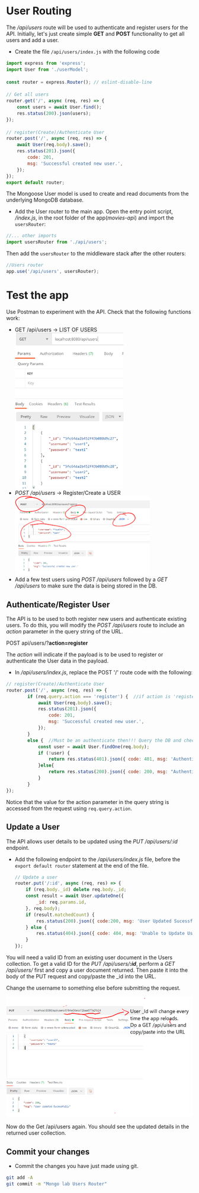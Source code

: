 # User Routing

The */api/users* route will be used to authenticate and register users for the API.
Initially, let's just create simple **GET** and **POST** functionality to get all users and add a user.

+ Create the file  ``/api/users/index.js``  with the following code

```javascript
import express from 'express';
import User from './userModel';

const router = express.Router(); // eslint-disable-line

// Get all users
router.get('/', async (req, res) => {
    const users = await User.find();
    res.status(200).json(users);
});

// register(Create)/Authenticate User
router.post('/', async (req, res) => {
    await User(req.body).save();
    res.status(201).json({
        code: 201,
        msg: 'Successful created new user.',
    });
});
export default router;
```

The Mongoose User model is used to create and read documents from the underlying MongoDB database.

- Add the User router to the main app. Open the entry point script,  */index.js*, in the root folder of the app(*movies-ap*i) and import the ``usersRouter``:

~~~javascript
//... other imports
import usersRouter from './api/users';
~~~

Then add the ``usersRouter`` to the middleware stack after the other routers:

~~~javascript
//Users router
app.use('/api/users', usersRouter);

~~~

# Test the app

Use Postman to experiment with the API. Check that the following functions work:

 * GET     /api/users              ->  LIST OF USERS
   <img src="./img/get.png" style="zoom: 67%;" />
 * *POST    /api/users*            ->  Register/Create a USER
   <img src="./img/image-20211116164146095.png" alt="image-20211116164146095" style="zoom:50%;" />
 * Add a few test users using *POST /api/users* followed by a *GET /api/users* to make sure the data is being stored in the DB.

## Authenticate/Register User

The API is to be used to both register new users and authenticate existing users. To do this, you will modify the *POST /api/users* route to include an *action* parameter in the query string of the URL. 

POST api/users/?**action=register**

The *action* will indicate if the payload is to be used to register or authenticate the User data in the payload. 

+  In */api/users/index.js*, replace the POST '/' route code with the following: 

  ~~~javascript
  // register(Create)/Authenticate User
  router.post('/', async (req, res) => {
          if (req.query.action === 'register') {  //if action is 'register' then save to DB
              await User(req.body).save();
              res.status(201).json({
                  code: 201,
                  msg: 'Successful created new user.',
              });
          }
          else {  //Must be an authenticate then!!! Query the DB and check if there's a match
              const user = await User.findOne(req.body);
              if (!user) {
                  return res.status(401).json({ code: 401, msg: 'Authentication failed' });
              }else{
                  return res.status(200).json({ code: 200, msg: "Authentication Successful", token: 'TEMPORARY_TOKEN' });
              }
          }
  });
  ~~~

 Notice that the value for the action parameter in the query string is accessed from the request using ``req.query.action``. 

## Update a User

The API allows user details to be updated using the *PUT /api/users/:id* endpoint. 

+ Add the following endpoint to the */api/users/index.js* file, before the ``export default router`` statement at the end of the file. 

  ~~~javascript
  // Update a user
  router.put('/:id', async (req, res) => {
      if (req.body._id) delete req.body._id;
      const result = await User.updateOne({
          _id: req.params.id,
      }, req.body);
      if (result.matchedCount) {
          res.status(200).json({ code:200, msg: 'User Updated Sucessfully' });
      } else {
          res.status(404).json({ code: 404, msg: 'Unable to Update User' });
      }
  });
  ~~~
  
  

You will need a valid ID from an existing user document in the Users collection. To get a valid ID for the *PUT /api/users/**:id***, perform a *GET /api/users/* first and copy a user document returned. Then paste it into the body of the PUT request and copy/paste the _id into the URL. 

Change the username to something else before submitting the request.

<img src="./img/image-20211117112535784.png" alt="image-20211117112535784" style="zoom:67%;" />

Now do the Get /api/users again. You should see the updated details in the returned user collection.

## Commit your changes

- Commit the changes you have just made using git.

~~~bash
git add -A
git commit -m "Mongo lab Users Router"
~~~
